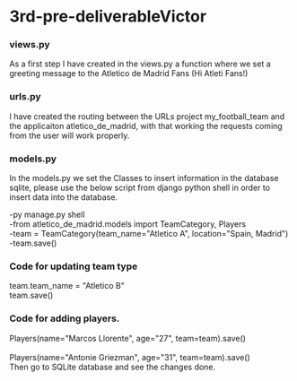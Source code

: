 # 3rd-pre-deliverableVictor

### views.py
As a first step I have created in the views.py a function where we set a greeting message to the Atletico de Madrid Fans (Hi Atleti Fans!)

### urls.py
I have created the routing between the URLs project my_football_team and the applicaiton atletico_de_madrid, with that working the requests coming from the user will work properly.

### models.py
In the models.py we set the Classes to insert information in the database sqlite, please use the below script from django python shell in order to insert data into the database.

-py manage.py shell<br>
-from atletico_de_madrid.models import TeamCategory, Players<br>
-team = TeamCategory(team_name="Atletico A", location="Spain, Madrid")<br>
-team.save()<br>

### Code for updating team type

team.team_name = "Atletico B"<br>
team.save()<br>

### Code for adding players.

Players(name="Marcos Llorente", age="27", team=team).save()<br><br>
Players(name="Antonie Griezman", age="31", team=team).save()<br>
Then go to SQLite database and see the changes done.<br>
